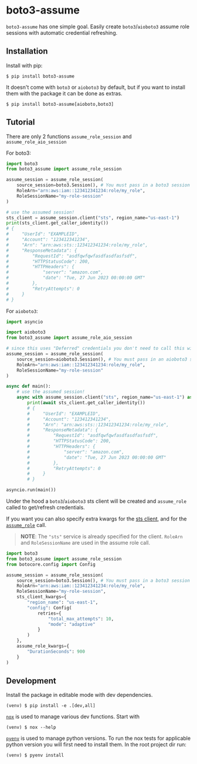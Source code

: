 # boto3-assume


`boto3-assume` has one simple goal. Easily create `boto3`/`aioboto3` assume role sessions with automatic credential refreshing.


## Installation

Install with pip:

```text
$ pip install boto3-assume
```

It doesn't come with `boto3` or `aioboto3` by default, 
but if you want to install them with the package it can be done as extras.

```text
$ pip install boto3-assume[aioboto,boto3]
```


## Tutorial

There are only 2 functions `assume_role_session` and `assume_role_aio_session`

For boto3:

```python
import boto3
from boto3_assume import assume_role_session

assume_session = assume_role_session(
    source_session=boto3.Session(), # You must pass in a boto3 session that automatically refreshes!
    RoleArn="arn:aws:iam::123412341234:role/my_role",
    RoleSessionName="my-role-session"
)

# use the assumed session!
sts_client = assume_session.client("sts", region_name="us-east-1")
print(sts_client.get_caller_identity())
# {
#     "UserId": "EXAMPLEID", 
#     "Account": "123412341234", 
#     "Arn": "arn:aws:sts::123412341234:role/my_role", 
#     "ResponseMetadata": {
#         "RequestId": "asdfqwfqwfasdfasdfasfsdf", 
#         "HTTPStatusCode": 200, 
#         "HTTPHeaders": {
#             "server": "amazon.com", 
#             "date": "Tue, 27 Jun 2023 00:00:00 GMT"
#         }, 
#         "RetryAttempts": 0
#     }
# }
```

For `aioboto3`:

```python
import asyncio

import aioboto3
from boto3_assume import assume_role_aio_session

# since this uses "Deferred" credentials you don't need to call this within a coroutine or context manager
assume_session = assume_role_session(
    source_session=aioboto3.Session(), # You must pass in an aioboto3 session that automatically refreshes!
    RoleArn="arn:aws:iam::123412341234:role/my_role",
    RoleSessionName="my-role-session"
)

async def main():
    # use the assumed session!
    async with assume_session.client("sts", region_name="us-east-1") as sts_client:
        print(await sts_client.get_caller_identity())
        # {
        #     "UserId": "EXAMPLEID", 
        #     "Account": "123412341234", 
        #     "Arn": "arn:aws:sts::123412341234:role/my_role", 
        #     "ResponseMetadata": {
        #         "RequestId": "asdfqwfqwfasdfasdfasfsdf", 
        #         "HTTPStatusCode": 200, 
        #         "HTTPHeaders": {
        #             "server": "amazon.com", 
        #             "date": "Tue, 27 Jun 2023 00:00:00 GMT"
        #         }, 
        #         "RetryAttempts": 0
        #     }
        # }

asyncio.run(main())
```

Under the hood a `boto3`/`aioboto3` sts client will be created and `assume_role` called to get/refresh credentials.

If you want you can also specify extra kwargs for the [sts client](https://boto3.amazonaws.com/v1/documentation/api/latest/reference/core/session.html#boto3.session.Session.client), and for the [`assume_role`](https://boto3.amazonaws.com/v1/documentation/api/latest/reference/services/sts/client/assume_role.html) call.


> **NOTE**: The `"sts"` service is already specified for the client. 
`RoleArn` and `RoleSessionName` are used in the assume role call. 

```python
import boto3
from boto3_assume import assume_role_session
from botocore.config import Config

assume_session = assume_role_session(
    source_session=boto3.Session(), # You must pass in a boto3 session that automatically refreshes!
    RoleArn="arn:aws:iam::123412341234:role/my_role",
    RoleSessionName="my-role-session",
    sts_client_kwargs={
        "region_name": "us-east-1",
        "config": Config(
            retries={
                "total_max_attempts": 10,
                "mode": "adaptive"
            }
        )
    },
    assume_role_kwargs={
        "DurationSeconds": 900
    }
)
```

## Development

Install the package in editable mode with dev dependencies.

```text
(venv) $ pip install -e .[dev,all]
```

[`nox`](https://nox.thea.codes/en/stable/) is used to manage various dev functions.
Start with

```text
(venv) $ nox --help
```

[`pyenv`](https://github.com/pyenv/pyenv) is used to manage python versions. 
To run the nox tests for applicable python version you will first need to install them. 
In the root project dir run:

```text
(venv) $ pyenv install
```

